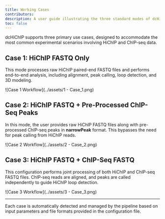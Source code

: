 ```yaml
---
title: Working Cases
contributors:
description: A user guide illustrating the three standard modes of dcHiChIP pipeline execution using test-case diagrams.
toc: false
---
```


dcHiChIP supports three primary use cases, designed to accommodate the most common experimental scenarios involving HiChIP and ChIP-seq data.


## Case 1: HiChIP FASTQ Only

This mode processes raw HiChIP paired-end FASTQ files and performs end-to-end analysis, including alignment, peak calling, loop detection, and 3D modeling.

![Case 1 Workflow](../assets/1 - Case_1.png)



## Case 2: HiChIP FASTQ + Pre-Processed ChIP-Seq Peaks

In this mode, the user provides raw HiChIP FASTQ files along with pre-processed ChIP-seq peaks in **narrowPeak** format. This bypasses the need for peak calling from HiChIP reads.

![Case 2 Workflow](../assets/2 - Case_2.png)



## Case 3: HiChIP FASTQ + ChIP-Seq FASTQ

This configuration performs joint processing of both HiChIP and ChIP-seq FASTQ files. ChIP-seq reads are aligned, and peaks are called independently to guide HiChIP loop detection.

![Case 3 Workflow](../assets/3 - Case_3.png)

---

Each case is automatically detected and managed by the pipeline based on input parameters and file formats provided in the configuration file.

